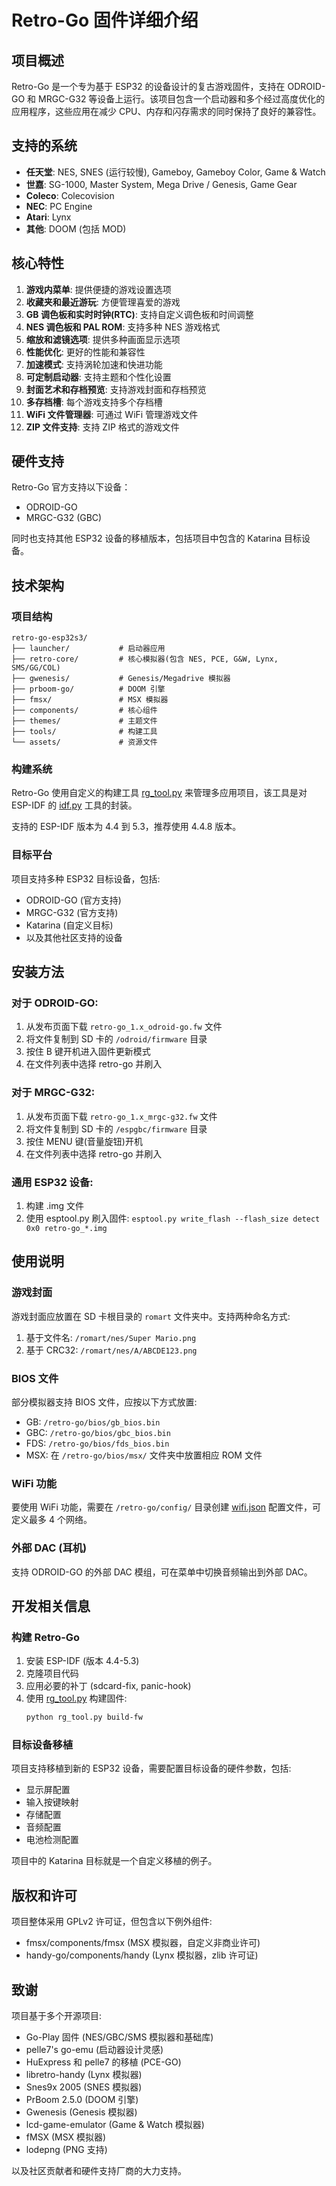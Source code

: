 # Retro-Go 固件详细介绍

## 项目概述

Retro-Go 是一个专为基于 ESP32 的设备设计的复古游戏固件，支持在 ODROID-GO 和 MRGC-G32 等设备上运行。该项目包含一个启动器和多个经过高度优化的应用程序，这些应用在减少 CPU、内存和闪存需求的同时保持了良好的兼容性。

## 支持的系统

- **任天堂**: NES, SNES (运行较慢), Gameboy, Gameboy Color, Game & Watch
- **世嘉**: SG-1000, Master System, Mega Drive / Genesis, Game Gear
- **Coleco**: Colecovision
- **NEC**: PC Engine
- **Atari**: Lynx
- **其他**: DOOM (包括 MOD)

## 核心特性

1. **游戏内菜单**: 提供便捷的游戏设置选项
2. **收藏夹和最近游玩**: 方便管理喜爱的游戏
3. **GB 调色板和实时时钟(RTC)**: 支持自定义调色板和时间调整
4. **NES 调色板和 PAL ROM**: 支持多种 NES 游戏格式
5. **缩放和滤镜选项**: 提供多种画面显示选项
6. **性能优化**: 更好的性能和兼容性
7. **加速模式**: 支持涡轮加速和快进功能
8. **可定制启动器**: 支持主题和个性化设置
9. **封面艺术和存档预览**: 支持游戏封面和存档预览
10. **多存档槽**: 每个游戏支持多个存档槽
11. **WiFi 文件管理器**: 可通过 WiFi 管理游戏文件
12. **ZIP 文件支持**: 支持 ZIP 格式的游戏文件

## 硬件支持

Retro-Go 官方支持以下设备：
- ODROID-GO
- MRGC-G32 (GBC)

同时也支持其他 ESP32 设备的移植版本，包括项目中包含的 Katarina 目标设备。

## 技术架构

### 项目结构
```
retro-go-esp32s3/
├── launcher/           # 启动器应用
├── retro-core/         # 核心模拟器(包含 NES, PCE, G&W, Lynx, SMS/GG/COL)
├── gwenesis/           # Genesis/Megadrive 模拟器
├── prboom-go/          # DOOM 引擎
├── fmsx/               # MSX 模拟器
├── components/         # 核心组件
├── themes/             # 主题文件
├── tools/              # 构建工具
└── assets/             # 资源文件
```

### 构建系统
Retro-Go 使用自定义的构建工具 [rg_tool.py](file:///e%3A/Learning/My_toy/gameboy/katarina_gameboy/Firmware/retro-go-esp32s3/rg_tool.py) 来管理多应用项目，该工具是对 ESP-IDF 的 [idf.py](file:///e%3A/Learning/My_toy/gameboy/katarina_gameboy/Firmware/retro-go-esp32s3/retro-core/retro-core.c#L74-L74) 工具的封装。

支持的 ESP-IDF 版本为 4.4 到 5.3，推荐使用 4.4.8 版本。

### 目标平台
项目支持多种 ESP32 目标设备，包括:
- ODROID-GO (官方支持)
- MRGC-G32 (官方支持)
- Katarina (自定义目标)
- 以及其他社区支持的设备

## 安装方法

### 对于 ODROID-GO:
1. 从发布页面下载 `retro-go_1.x_odroid-go.fw` 文件
2. 将文件复制到 SD 卡的 `/odroid/firmware` 目录
3. 按住 B 键开机进入固件更新模式
4. 在文件列表中选择 retro-go 并刷入

### 对于 MRGC-G32:
1. 从发布页面下载 `retro-go_1.x_mrgc-g32.fw` 文件
2. 将文件复制到 SD 卡的 `/espgbc/firmware` 目录
3. 按住 MENU 键(音量旋钮)开机
4. 在文件列表中选择 retro-go 并刷入

### 通用 ESP32 设备:
1. 构建 .img 文件
2. 使用 esptool.py 刷入固件: `esptool.py write_flash --flash_size detect 0x0 retro-go_*.img`

## 使用说明

### 游戏封面
游戏封面应放置在 SD 卡根目录的 `romart` 文件夹中。支持两种命名方式:
1. 基于文件名: `/romart/nes/Super Mario.png`
2. 基于 CRC32: `/romart/nes/A/ABCDE123.png`

### BIOS 文件
部分模拟器支持 BIOS 文件，应按以下方式放置:
- GB: `/retro-go/bios/gb_bios.bin`
- GBC: `/retro-go/bios/gbc_bios.bin`
- FDS: `/retro-go/bios/fds_bios.bin`
- MSX: 在 `/retro-go/bios/msx/` 文件夹中放置相应 ROM 文件

### WiFi 功能
要使用 WiFi 功能，需要在 `/retro-go/config/` 目录创建 [wifi.json](file:///e%3A/Learning/My_toy/gameboy/katarina_gameboy/Firmware/retro-go-esp32s3/components/retro-go/targets/sdl2/wifi.json) 配置文件，可定义最多 4 个网络。

### 外部 DAC (耳机)
支持 ODROID-GO 的外部 DAC 模组，可在菜单中切换音频输出到外部 DAC。

## 开发相关信息

### 构建 Retro-Go
1. 安装 ESP-IDF (版本 4.4-5.3)
2. 克隆项目代码
3. 应用必要的补丁 (sdcard-fix, panic-hook)
4. 使用 [rg_tool.py](file:///e%3A/Learning/My_toy/gameboy/katarina_gameboy/Firmware/retro-go-esp32s3/rg_tool.py) 构建固件:
   ```bash
   python rg_tool.py build-fw
   ```

### 目标设备移植
项目支持移植到新的 ESP32 设备，需要配置目标设备的硬件参数，包括:
- 显示屏配置
- 输入按键映射
- 存储配置
- 音频配置
- 电池检测配置

项目中的 Katarina 目标就是一个自定义移植的例子。

## 版权和许可

项目整体采用 GPLv2 许可证，但包含以下例外组件:
- fmsx/components/fmsx (MSX 模拟器，自定义非商业许可)
- handy-go/components/handy (Lynx 模拟器，zlib 许可证)

## 致谢

项目基于多个开源项目:
- Go-Play 固件 (NES/GBC/SMS 模拟器和基础库)
- pelle7's go-emu (启动器设计灵感)
- HuExpress 和 pelle7 的移植 (PCE-GO)
- libretro-handy (Lynx 模拟器)
- Snes9x 2005 (SNES 模拟器)
- PrBoom 2.5.0 (DOOM 引擎)
- Gwenesis (Genesis 模拟器)
- lcd-game-emulator (Game & Watch 模拟器)
- fMSX (MSX 模拟器)
- lodepng (PNG 支持)

以及社区贡献者和硬件支持厂商的大力支持。